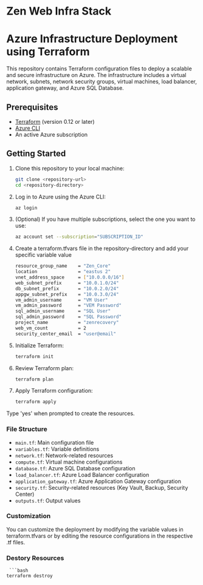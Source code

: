 # Zen Web Infra Stack

# Azure Infrastructure Deployment using Terraform

This repository contains Terraform configuration files to deploy a scalable and secure infrastructure on Azure. The infrastructure includes a virtual network, subnets, network security groups, virtual machines, load balancer, application gateway, and Azure SQL Database.

## Prerequisites

- [Terraform](https://www.terraform.io/downloads.html) (version 0.12 or later)
- [Azure CLI](https://docs.microsoft.com/en-us/cli/azure/install-azure-cli)
- An active Azure subscription

## Getting Started

1. Clone this repository to your local machine:

   ```bash
   git clone <repository-url>
   cd <repository-directory>
   
2. Log in to Azure using the Azure CLI:
    ```bash
    az login

3. (Optional) If you have multiple subscriptions, select the one you want to use:
    ```bash
    az account set --subscription="SUBSCRIPTION_ID"

4. Create a terraform.tfvars file in the repository-directory and add your specific variable value
    ```bash
    resource_group_name    = "Zen_Core"
    location               = "eastus 2"
    vnet_address_space     = ["10.0.0.0/16"]
    web_subnet_prefix      = "10.0.1.0/24"
    db_subnet_prefix       = "10.0.2.0/24"
    appgw_subnet_prefix    = "10.0.3.0/24"
    vm_admin_username      = "VM User"
    vm_admin_password      = "VEM Password"
    sql_admin_username     = "SQL User"
    sql_admin_password     = "SQL Password"
    project_name           = "zenrecovery"
    web_vm_count           = 2
    security_center_email  = "user@email"

5. Initialize Terraform:
    ```bash
    terraform init

6. Review Terraform plan:
    ```bash
    terraform plan

6. Apply Terraform configuration:
    ```bash
    terraform apply

Type 'yes' when prompted to create the resources.

### File Structure

- `main.tf`: Main configuration file
- `variables.tf`: Variable definitions
- `network.tf`: Network-related resources
- `compute.tf`: Virtual machine configurations
- `database.tf`: Azure SQL Database configuration
- `load_balancer.tf`: Azure Load Balancer configuration
- `application_gateway.tf`: Azure Application Gateway configuration
- `security.tf`: Security-related resources (Key Vault, Backup, Security Center)
- `outputs.tf`: Output values

### Customization
You can customize the deployment by modifying the variable values in terraform.tfvars or by editing the resource configurations in the respective .tf files.

### Destory Resources
     ```bash
    terraform destroy



